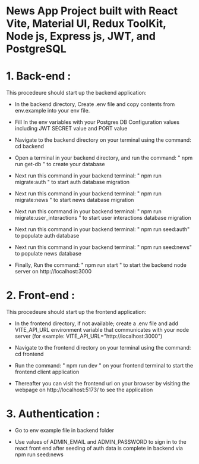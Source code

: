 # News App Project built with React Vite, Material UI, Redux ToolKit, Node js, Express js, JWT, and PostgreSQL

# 1. Back-end :

This procedeure should start up the backend application:

- In the backend directory, Create .env file and copy contents from env.example into your env file.

- Fill In the env variables with your Postgres DB Configuration values including JWT SECRET value and PORT value

- Navigate to the backend directory on your terminal using the command: cd backend

- Open a terminal in your backend directory, and run the command: " npm run get-db " to create your database

- Next run this command in your backend terminal: " npm run migrate:auth " to start auth database migration

- Next run this command in your backend terminal: " npm run migrate:news " to start news database migration

- Next run this command in your backend terminal: " npm run migrate:user_interactions " to start user interactions database migration

- Next run this command in your backend terminal: " npm run seed:auth" to populate auth database

- Next run this command in your backend terminal: " npm run seed:news" to populate news database

- Finally, Run the command: " npm run start " to start the backend node server on http://localhost:3000

# 2. Front-end :

This procedeure should start up the frontend application:

- In the frontend directory, if not available; create a .env file and add VITE_API_URL environment variable that communicates with your node server (for example: VITE_API_URL="http://localhost:3000")

- Navigate to the frontend directory on your terminal using the command: cd frontend

- Run the command: " npm run dev " on your frontend terminal to start the frontend client application

- Thereafter you can visit the frontend url on your browser by visiting the webpage on http://localhost:5173/ to see the application

# 3. Authentication :

- Go to env example file in backend folder

- Use values of ADMIN_EMAIL and ADMIN_PASSWORD to sign in to the react front end after seeding of auth data is complete in backend via npm run seed:news
